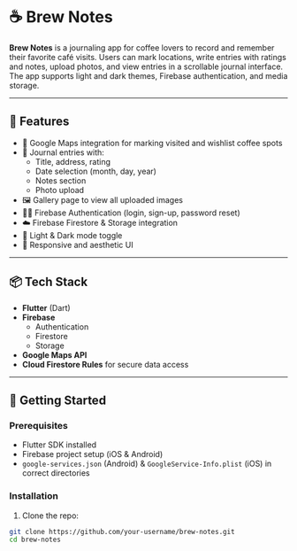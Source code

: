 # ☕️ Brew Notes

**Brew Notes** is a journaling app for coffee lovers to record and remember their favorite café visits. 
Users can mark locations, write entries with ratings and notes, upload photos, and view entries in a scrollable journal interface.
The app supports light and dark themes, Firebase authentication, and media storage.

---

## 🌟 Features

- 📍 Google Maps integration for marking visited and wishlist coffee spots
- 📝 Journal entries with:
    - Title, address, rating
    - Date selection (month, day, year)
    - Notes section
    - Photo upload
- 🖼️ Gallery page to view all uploaded images
- 🧑‍💻 Firebase Authentication (login, sign-up, password reset)
- ☁️ Firebase Firestore & Storage integration
- 🌙 Light & Dark mode toggle
- 📱 Responsive and aesthetic UI 

---

## 📦 Tech Stack

- **Flutter** (Dart)
- **Firebase**
    - Authentication
    - Firestore
    - Storage
- **Google Maps API**
- **Cloud Firestore Rules** for secure data access

---

## 🚀 Getting Started

### Prerequisites

- Flutter SDK installed
- Firebase project setup (iOS & Android)
- `google-services.json` (Android) & `GoogleService-Info.plist` (iOS) in correct directories

### Installation

1. Clone the repo:

```bash
git clone https://github.com/your-username/brew-notes.git
cd brew-notes
